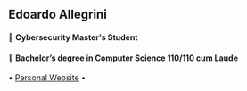 ## Edoardo Allegrini
#### 🔭 Cybersecurity Master's Student
#### 🌱 Bachelor’s degree in Computer Science 110/110 cum Laude
<p >
  • <a href="https://edoardoallegrini.github.io/" target="_blank">Personal Website</a> •
</p>
<!--
**EdoardoAllegrini/EdoardoAllegrini** is a ✨ _special_ ✨ repository because its `README.md` (this file) appears on your GitHub profile.

Here are some ideas to get you started:

- 🔭 I’m currently working on ...
- 🌱 I’m currently learning ...
- 👯 I’m looking to collaborate on ...
- 🤔 I’m looking for help with ...
- 💬 Ask me about ...
- 📫 How to reach me: ...
- 😄 Pronouns: ...
- ⚡ Fun fact: ...
-->
